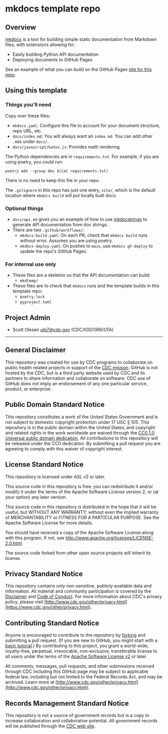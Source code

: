 # mkdocs template repo

## Overview

[mkdocs](https://www.mkdocs.org/) is a tool for building simple static documentation from Markdown files, with extensions allowing for:

- Easily building Python API documentation
- Deploying documents to GitHub Pages

See an example of what you can build on the GitHub Pages [site for this repo](https://jubilant-guide-9p5vklm.pages.github.io/).

## Using this template

### Things you'll need

Copy over these files:

- `mkdocs.yaml`: Configure this file to account for your document structure, repo URL, etc.
- `docs/index.md`: You will always want an `index.md`. You can add other `.md`s under `docs/`.
- `docs/javascript/katex.js`: Provides math rendering.

The Python dependencies are in `requirements.txt`. For example, if you are using poetry, you could run:

    poetry add --group dev $(cat requirements.txt)

There is no need to keep this file in your repo.

The `.gitignore` in this repo has just one entry, `site/`, which is the default location where `mkdocs build` will put locally built docs.

### Optional things

- `docs/api.md` gives you an example of how to use [mkdocstrings](https://mkdocstrings.github.io/) to generate API documentation from doc strings.
- There are two `.github/workflows/`:
  - `mkdocs-build.yaml`: On each PR, check that `mkdocs build` runs without error. Assumes you are using poetry.
  - `mkdocs-deploy.yaml`: On pushes to `main`, use `mkdocs gh-deploy` to update the repo's GitHub Pages.

### For internal use only

- These files are a skeleton so that the API documentation can build:
  - `mkdtemp/`
- These files are to check that `mkdocs` runs and the template builds in this template repo:
  - `poetry.lock`
  - `pyproject.toml`

## Project Admin

- Scott Olesen <ulp7@cdc.gov> (CDC/IOD/ORR/CFA)

---

## General Disclaimer

This repository was created for use by CDC programs to collaborate on public health related projects in support of the [CDC mission](https://www.cdc.gov/about/organization/mission.htm). GitHub is not hosted by the CDC, but is a third party website used by CDC and its partners to share information and collaborate on software. CDC use of GitHub does not imply an endorsement of any one particular service, product, or enterprise.

## Public Domain Standard Notice

This repository constitutes a work of the United States Government and is not subject to domestic copyright protection under 17 USC § 105. This repository is in the public domain within the United States, and copyright and related rights in the work worldwide are waived through the [CC0 1.0 Universal public domain dedication](https://creativecommons.org/publicdomain/zero/1.0/). All contributions to this repository will be released under the CC0 dedication. By submitting a pull request you are agreeing to comply with this waiver of copyright interest.

## License Standard Notice

This repository is licensed under ASL v2 or later.

This source code in this repository is free: you can redistribute it and/or modify it under the terms of the Apache Software License version 2, or (at your option) any later version.

This source code in this repository is distributed in the hope that it will be useful, but WITHOUT ANY WARRANTY; without even the implied warranty of MERCHANTABILITY or FITNESS FOR A PARTICULAR PURPOSE. See the Apache Software License for more details.

You should have received a copy of the Apache Software License along with this program. If not, see http://www.apache.org/licenses/LICENSE-2.0.html

The source code forked from other open source projects will inherit its license.

## Privacy Standard Notice

This repository contains only non-sensitive, publicly available data and information. All material and community participation is covered by the [Disclaimer](https://github.com/CDCgov/template/blob/master/DISCLAIMER.md) and [Code of Conduct](https://github.com/CDCgov/template/blob/master/code-of-conduct.md). For more information about CDC's privacy policy, please visit [http://www.cdc.gov/other/privacy.html](https://www.cdc.gov/other/privacy.html).

## Contributing Standard Notice

Anyone is encouraged to contribute to the repository by [forking](https://help.github.com/articles/fork-a-repo) and submitting a pull request. (If you are new to GitHub, you might start with a [basic tutorial](https://help.github.com/articles/set-up-git).) By contributing to this project, you grant a world-wide, royalty-free, perpetual, irrevocable, non-exclusive, transferable license to all users under the terms of the [Apache Software License v2](http://www.apache.org/licenses/LICENSE-2.0.html) or later.

All comments, messages, pull requests, and other submissions received through CDC including this GitHub page may be subject to applicable federal law, including but not limited to the Federal Records Act, and may be archived. Learn more at [http://www.cdc.gov/other/privacy.html](http://www.cdc.gov/other/privacy.html).

## Records Management Standard Notice

This repository is not a source of government records but is a copy to increase collaboration and collaborative potential. All government records will be published through the [CDC web site](http://www.cdc.gov).
